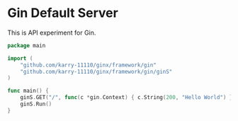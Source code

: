 # Gin Default Server

This is API experiment for Gin.

```go
package main

import (
	"github.com/karry-11110/ginx/framework/gin"
	"github.com/karry-11110/ginx/framework/gin/ginS"
)

func main() {
	ginS.GET("/", func(c *gin.Context) { c.String(200, "Hello World") })
	ginS.Run()
}
```
